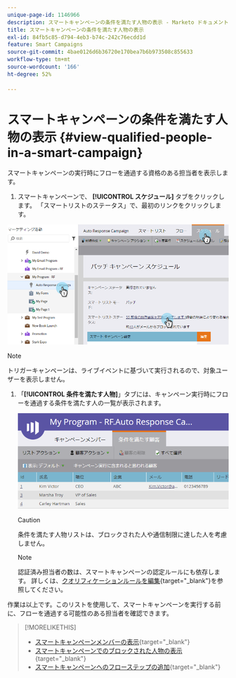 ```yaml
---
unique-page-id: 1146966
description: スマートキャンペーンの条件を満たす人物の表示 - Marketo ドキュメント - 製品ドキュメント
title: スマートキャンペーンの条件を満たす人物の表示
exl-id: 84fb5c85-d794-4eb3-b74c-242c76ecdd1d
feature: Smart Campaigns
source-git-commit: 4bae0126d6b36720e170bea7b6b973508c855633
workflow-type: tm+mt
source-wordcount: '166'
ht-degree: 52%

---
```


# スマートキャンペーンの条件を満たす人物の表示 {#view-qualified-people-in-a-smart-campaign}

スマートキャンペーンの実行時にフローを通過する資格のある担当者を表示します。

1. スマートキャンペーンで、 **[!UICONTROL スケジュール]** タブをクリックします。 「スマートリストのステータス」で、最初のリンクをクリックします。

![](assets/qualifedpeople-hands.png)

>[!NOTE]
>
>トリガーキャンペーンは、ライブイベントに基づいて実行されるので、対象ユーザーを表示しません。

1. 「**[!UICONTROL 条件を満たす人物]**」タブには、キャンペーン実行時にフローを通過する条件を満たす人の一覧が表示されます。

   ![](assets/qualifiedpeople-tab.png)

   >[!CAUTION]
   >
   >条件を満たす人物リストは、ブロックされた人や通信制限に達した人を考慮しません。

   >[!NOTE]
   >
   >認証済み担当者の数は、スマートキャンペーンの認定ルールにも依存します。 詳しくは、[クオリフィケーションルールを編集](/help/marketo/product-docs/core-marketo-concepts/smart-campaigns/using-smart-campaigns/edit-qualification-rules-in-a-smart-campaign.md){target="_blank"}を参照してください。

作業は以上です。このリストを使用して、スマートキャンペーンを実行する前に、フローを通過する可能性のある担当者を確認できます。

>[!MORELIKETHIS]
>
>* [スマートキャンペーンメンバーの表示](/help/marketo/product-docs/core-marketo-concepts/smart-campaigns/smart-campaign-data/view-smart-campaign-members.md){target="_blank"}
>* [スマートキャンペーンでのブロックされた人物の表示](/help/marketo/product-docs/core-marketo-concepts/smart-campaigns/smart-campaign-data/view-blocked-people-in-a-smart-campaign.md){target="_blank"}
>* [スマートキャンペーンへのフローステップの追加](/help/marketo/product-docs/core-marketo-concepts/smart-campaigns/flow-actions/add-a-flow-step-to-a-smart-campaign.md){target="_blank"}
